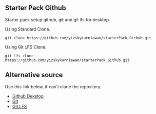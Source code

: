 ## Starter Pack Github
Starter pack setup github, git and git lfs for desktop.

Using Standard Clone.
```
git clone https://github.com/yizskykurniawan/starterPack_Github.git
```
Using Git LFS Clone.
```
git lfs clone https://github.com/yizskykurniawan/starterPack_Github.git
```

## Alternative source
Use this link below, if can't clone the repository.
+ [Github Dekstop](https://desktop.github.com/download/)<br>
+ [Git](https://git-scm.com/downloads)<br>
+ [Git LFS](https://git-lfs.com/)<br>

